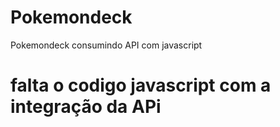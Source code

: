 # Pokemondeck
Pokemondeck consumindo API com javascript
 # falta  o codigo javascript com a integração da APi 
